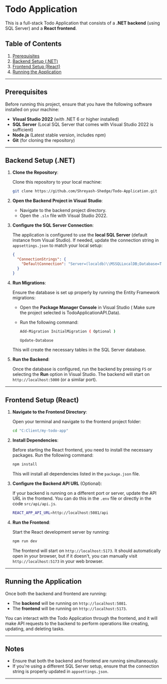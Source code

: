 # Todo Application

This is a full-stack Todo Application that consists of a **.NET backend** (using SQL Server) and a **React frontend**.

## Table of Contents
1. [Prerequisites](#prerequisites)
2. [Backend Setup (.NET)](#backend-setup-net)
3. [Frontend Setup (React)](#frontend-setup-react)
4. [Running the Application](#running-the-application)

---

## Prerequisites

Before running this project, ensure that you have the following software installed on your machine:

- **Visual Studio 2022** (with .NET 6 or higher installed)
- **SQL Server** (Local SQL Server that comes with Visual Studio 2022 is sufficient)
- **Node.js** (Latest stable version, includes npm)
- **Git** (for cloning the repository)

---

## Backend Setup (.NET)

1. **Clone the Repository**:

   Clone this repository to your local machine:

   ```bash
   git clone https://github.com/Shreyash-Shedge/Todo-Application.git
   ```

2. **Open the Backend Project in Visual Studio**:

   - Navigate to the backend project directory.
   - Open the `.sln` file with Visual Studio 2022.

3. **Configure the SQL Server Connection**:

   The application is configured to use the **local SQL Server** (default instance from Visual Studio). If needed, update the connection string in `appsettings.json` to match your local setup:

   ```json
   {
     "ConnectionStrings": {
       "DefaultConnection": "Server=(localdb)\\MSSQLLocalDB;Database=TodoAppDb;Trusted_Connection=True;MultipleActiveResultSets=true"
     }
   }
   ```

4. **Run Migrations**:

   Ensure the database is set up properly by running the Entity Framework migrations:

   - Open the **Package Manager Console** in Visual Studio ( Make sure the project selected is TodoApplicationAPI.Data).
   - Run the following command:

     ```bash
     Add-Migration InitialMigration ( Optional )
     
     Update-Database
     ```

   This will create the necessary tables in the SQL Server database.

5. **Run the Backend**:

   Once the database is configured, run the backend by pressing `F5` or selecting the **Run** option in Visual Studio. The backend will start on `http://localhost:5000` (or a similar port).

---

## Frontend Setup (React)

1. **Navigate to the Frontend Directory**:

   Open your terminal and navigate to the frontend project folder:

   ```bash
   cd "C:Client/my-todo-app"
   ```

2. **Install Dependencies**:

   Before starting the React frontend, you need to install the necessary packages. Run the following command:

   ```bash
   npm install
   ```

   This will install all dependencies listed in the `package.json` file.

3. **Configure the Backend API URL** (Optional):

   If your backend is running on a different port or server, update the API URL in the frontend. You can do this in the `.env` file or directly in the code `src/api/api.js`.

   ```bash
   REACT_APP_API_URL=http://localhost:5081/api
   ```

4. **Run the Frontend**:

   Start the React development server by running:

   ```bash
   npm run dev
   ```

   The frontend will start on `http://localhost:5173`. It should automatically open in your browser, but if it doesn't, you can manually visit `http://localhost:5173` in your web browser.

---

## Running the Application

Once both the backend and frontend are running:

- The **backend** will be running on `http://localhost:5081`.
- The **frontend** will be running on `http://localhost:5173`.

You can interact with the Todo Application through the frontend, and it will make API requests to the backend to perform operations like creating, updating, and deleting tasks.

---

## Notes

- Ensure that both the backend and frontend are running simultaneously.
- If you're using a different SQL Server setup, ensure that the connection string is properly updated in `appsettings.json`.

---
